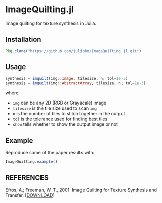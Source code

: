 ImageQuilting.jl
================

Image quilting for texture synthesis in Julia.

Installation
------------

```julia
Pkg.clone("https://github.com/juliohm/ImageQuilting.jl.git")
```

Usage
-----

```julia
synthesis = imquilt(img::Image, tilesize, n; tol=1e-3)
synthesis = imquilt(img::AbstractArray, tilesize, n; tol=1e-3)
```

where:

* `img` can be any 2D (RGB or Grayscale) image
* `tilesize` is the tile size used to scan `img`
* `n` is the number of tiles to stitch together in the output
* `tol` is the tolerance used for finding best tiles
* `show` tells whether to show the output image or not

Example
-------

Reproduce some of the paper results with:

```julia
ImageQuilting.example()
```

REFERENCES
----------

Efros, A.; Freeman, W. T., 2001. Image Quilting for Texture Synthesis and Transfer. [[DOWNLOAD](http://graphics.cs.cmu.edu/people/efros/research/quilting.html)]
